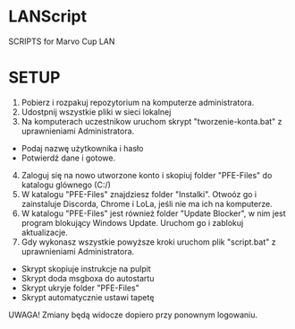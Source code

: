 # LANScript
SCRIPTS for Marvo Cup LAN

# SETUP
1. Pobierz i rozpakuj repozytorium na komputerze administratora.
2. Udostpnij wszystkie pliki w sieci lokalnej
3. Na komputerach uczestnikow uruchom skrypt "tworzenie-konta.bat" z uprawnieniami Administratora.
- Podaj nazwę użytkownika i hasło
- Potwierdź dane i gotowe.
4. Zaloguj się na nowo utworzone konto i skopiuj folder "PFE-Files" do katalogu glównego (C:/)
5. W katalogu "PFE-Files" znajdziesz folder "Instalki". Otwoóz go i zainstaluje Discorda, Chrome i LoLa, jeśli nie ma ich na komputerze.
6. W katalogu "PFE-Files" jest również folder "Update Blocker", w nim jest program blokujący Windows Update. Uruchom go i zablokuj aktualizacje.
7. Gdy wykonasz wszystkie powyższe kroki uruchom plik "script.bat" z uprawnieniami Administratora.
- Skrypt skopiuje instrukcje na pulpit
- Skrypt doda msgboxa do autostartu
- Skrypt ukryje folder "PFE-Files"
- Skrypt automatycznie ustawi tapetę

UWAGA! Zmiany będą widocze dopiero przy ponownym logowaniu.

